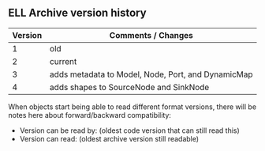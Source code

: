## ELL Archive version history

| Version | Comments / Changes|
|---------|-------------------|
|       1 | old               |
|       2 | current           |
|       3 | adds metadata to Model, Node, Port, and DynamicMap |
|       4 | adds shapes to SourceNode and SinkNode |


When objects start being able to read different format versions, there
will be notes here about forward/backward compatibility:

- Version can be read by: (oldest code version that can still read this)
- Version can read: (oldest archive version still readable)
